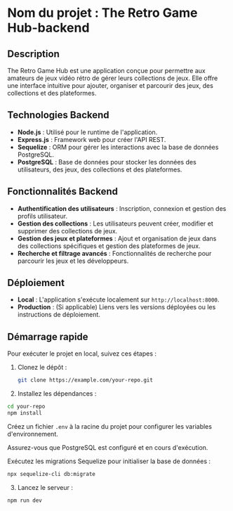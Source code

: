 # Nom du projet : The Retro Game Hub-backend

## Description

The Retro Game Hub est une application conçue pour permettre aux amateurs de jeux vidéo rétro de gérer leurs collections de jeux. Elle offre une interface intuitive pour ajouter, organiser et parcourir des jeux, des collections et des plateformes.

## Technologies Backend 

- **Node.js** : Utilisé pour le runtime de l'application. 
- **Express.js** : Framework web pour créer l'API REST. 
- **Sequelize** : ORM pour gérer les interactions avec la base de données PostgreSQL. 
- **PostgreSQL** : Base de données pour stocker les données des utilisateurs, des jeux, des collections et des plateformes. 
## Fonctionnalités Backend 

- **Authentification des utilisateurs** : Inscription, connexion et gestion des profils utilisateur.
- **Gestion des collections** : Les utilisateurs peuvent créer, modifier et supprimer des collections de jeux. 
- **Gestion des jeux et plateformes** : Ajout et organisation de jeux dans des collections spécifiques et gestion des plateformes de jeux.
- **Recherche et filtrage avancés** : Fonctionnalités de recherche pour parcourir les jeux et les développeurs.

## Déploiement

- **Local** : L'application s'exécute localement sur `http://localhost:8000`.
- **Production** : (Si applicable) Liens vers les versions déployées ou les instructions de déploiement.

## Démarrage rapide

Pour exécuter le projet en local, suivez ces étapes :

1. Clonez le dépôt :


   ```bash
   git clone https://example.com/your-repo.git
   ```

2. Installez les dépendances :

```bash
cd your-repo 
npm install
```

Créez un fichier `.env` à la racine du projet pour configurer les variables d'environnement.

Assurez-vous que PostgreSQL est configuré et en cours d'exécution.

Exécutez les migrations Sequelize pour initialiser la base de données :

```bash
npx sequelize-cli db:migrate
```

3. Lancez le serveur :

```bash
npm run dev
```
